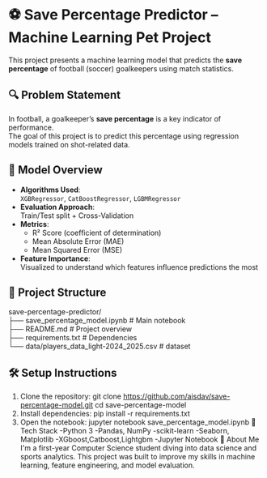# ⚽ Save Percentage Predictor – Machine Learning Pet Project

This project presents a machine learning model that predicts the **save percentage** of football (soccer) goalkeepers using match statistics.

## 🔍 Problem Statement

In football, a goalkeeper’s **save percentage** is a key indicator of performance.  
The goal of this project is to predict this percentage using regression models trained on shot-related data.

## 🧠 Model Overview

- **Algorithms Used**:  
  `XGBRegressor`, `CatBoostRegressor`, `LGBMRegressor`
- **Evaluation Approach**:  
  Train/Test split + Cross-Validation
- **Metrics**:  
  - R² Score (coefficient of determination)  
  - Mean Absolute Error (MAE)  
  - Mean Squared Error (MSE)
- **Feature Importance**:  
  Visualized to understand which features influence predictions the most

## 📁 Project Structure

save-percentage-predictor/  
├── save_percentage_model.ipynb # Main notebook  
├── README.md # Project overview  
├── requirements.txt # Dependencies  
└── data/players_data_light-2024_2025.csv # dataset  

## 🛠️ Setup Instructions

1. Clone the repository:
   git clone https://github.com/aisdav/save-percentage-model.git
   cd save-percentage-model
2. Install dependencies:
   pip install -r requirements.txt
3. Open the notebook:
  jupyter notebook save_percentage_model.ipynb
🧰 Tech Stack
-Python 3
-Pandas, NumPy
-scikit-learn
-Seaborn, Matplotlib
-XGboost,Catboost,Lightgbm
-Jupyter Notebook
🙋 About Me
I'm a first-year Computer Science student diving into data science and sports analytics. This project was built to improve my skills in machine learning, feature engineering, and model evaluation.
